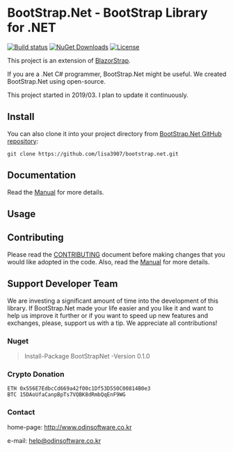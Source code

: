 # BootStrap.Net - BootStrap Library for .NET

[![Build status](https://ci.appveyor.com/api/projects/status/dnp9i3t6sexv9tpa?svg=true)](https://ci.appveyor.com/project/lisa3907/bootstrap-net)
[![NuGet Downloads](https://img.shields.io/nuget/dt/BootStrapNet.svg)](https://www.nuget.org/packages/BootStrapNet)
[![License](https://img.shields.io/github/license/lisa3907/bootstrap.net.svg)](https://github.com/lisa3907/bootstrap.net/blob/master/LICENSE.txt)

This project is an extension of [BlazorStrap](https://github.com/chanan/BlazorStrap).

If you are a .Net C# programmer, BootStrap.Net might be useful. We created BootStrap.Net using open-source.

This project started in 2019/03. I plan to update it continuously.

## Install

You can also clone it into your project directory from [BootStrap.Net GitHub repository](https://github.com/lisa3907/bootstrap.net):

```shell
git clone https://github.com/lisa3907/bootstrap.net.git
```


## Documentation

Read the [Manual](https://github.com/lisa3907/bootstrap.net/wiki) for more details.

## Usage

## Contributing

Please read the [CONTRIBUTING](https://github.com/lisa3907/bootstrap.net/blob/master/CONTRIBUTING.md) document before making changes that you would like adopted in the code. Also, read the [Manual](https://github.com/lisa3907/bootstrap.net/wiki) for more details.

## Support Developer Team

We are investing a significant amount of time into the development of this library. If BootStrap.Net made your life easier and you like it and want to help us improve it further or if you want to speed up new features and exchanges, please, support us with a tip. We appreciate all contributions!

### Nuget

 > Install-Package BootStrapNet -Version 0.1.0

### Crypto Donation

```
ETH 0x556E7EdbcCd669a42f00c1Df53D550C00814B0e3
BTC 15DAoUfaCanpBpTs7VQBK8dRmbQqEnF9WG
```

### Contact

home-page: http://www.odinsoftware.co.kr

e-mail: help@odinsoftware.co.kr
